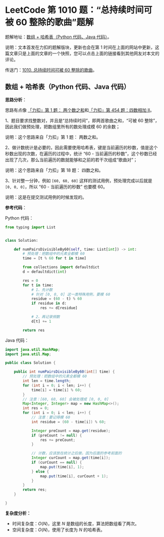 # LeetCode 第 1010 题：“总持续时间可被 60 整除的歌曲”题解

题解地址：[数组 + 哈希表（Python 代码、Java 代码）](https://leetcode-cn.com/problems/pairs-of-songs-with-total-durations-divisible-by-60/solution/shu-zu-ha-xi-biao-python-dai-ma-java-dai-ma-by-liw/)。

说明：文本首发在力扣的题解版块，更新也会在第 1 时间在上面的网站中更新，这篇文章只是上面的文章的一个快照，您可以点击上面的链接看到其他网友对本文的评论。

传送门：[1010. 总持续时间可被 60 整除的歌曲](https://leetcode-cn.com/problems/pairs-of-songs-with-total-durations-divisible-by-60/)。

## 数组 + 哈希表（Python 代码、Java 代码）

**思路分析**：

思路有点像 [「力扣」第 1 题： 两个数之和](https://leetcode-cn.com/problems/two-sum/)和[「力扣」第 454 题：四数相加 II](https://leetcode-cn.com/problems/4sum-ii/)。

1、题目要求找整数对，并且是“总持续时间”，即两首歌曲之和，“可被 60 整除”，因此我们做预处理，把数组里所有的数处理成模 60 的余数；

说明：这个思路来自「力扣」第 1 题： 两数之和。

2、做计数统计是必要的，因此需要使用哈希表，键是当前遍历的秒数，值是这个秒数出现的次数，在遍历的过程中，统计 “60 - 当前遍历的秒数”，这个秒数已经出现了几次，那么当前遍历的数就能够和之前的若干次组成“歌曲对”；

说明：这个思路来自「力扣」第 18 题： 四数之和。

3、针对整一分钟，例如 `[60, 60, 60]` 这样的测试用例，预处理完成以后就是 `[0, 0, 0]`，所以 “60 - 当前遍历的秒数” 也要模 60。


说明：这是在提交测试用例的时候发现的。

**参考代码**：

Python 代码：


```Python []
from typing import List


class Solution:

    def numPairsDivisibleBy60(self, time: List[int]) -> int:
        # 预处理：把数组中的元素全都模 60
        time = [t % 60 for t in time]

        from collections import defaultdict
        d = defaultdict(int)

        res = 0
        for t in time:
            # 1、先计数
            # 针对 [0, 0, 0] 这一类特殊用例，要模 60
            residue = (60 - t) % 60
            if residue in d:
                res += d[residue]

            # 2、再记录频数
            d[t] += 1

        return res
```

Java 代码：

```Java []
import java.util.HashMap;
import java.util.Map;

public class Solution {

    public int numPairsDivisibleBy60(int[] time) {
        // 预处理：把数组中的元素全都模 60
        int len = time.length;
        for (int i = 0; i < len; i++) {
            time[i] = time[i] % 60;
        }
        // 注意：[60, 60, 60] 会被处理成 [0, 0, 0]
        Map<Integer, Integer> map = new HashMap<>();
        int res = 0;
        for (int i = 0; i < len; i++) {
            // 注意：要记得模 60
            int residue = (60 - time[i]) % 60;

            Integer preCount = map.get(residue);
            if (preCount != null) {
                res += preCount;
            }

            // 计数，应该放在统计之后做，因为后面的参考前面的
            Integer curCount = map.get(time[i]);
            if (curCount == null) {
                map.put(time[i], 1);
            } else {
                map.put(time[i], curCount + 1);
            }
        }
        return res;
    }

}
```

**复杂度分析：**

+ 时间复杂度：$O(N)$，这里 $N$ 是数组的长度，算法把数组看了两次。
+ 空间复杂度：$O(N)$，使用了长度为 $N$ 的哈希表。


<Vssue title="pairs-of-songs-with-total-durations-divisible-by-60"/>
